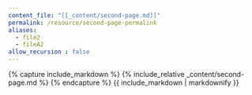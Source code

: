 ```yaml
---
content_file: "[[_content/second-page.md]]"
permalink: /resource/second-page-permalink
aliases: 
  - file2
  - fileA2
allow_recursion : false  
---
```



{% capture include_markdown %}
{% include_relative _content/second-page.md %}
{% endcapture %}
{{ include_markdown | markdownify }}